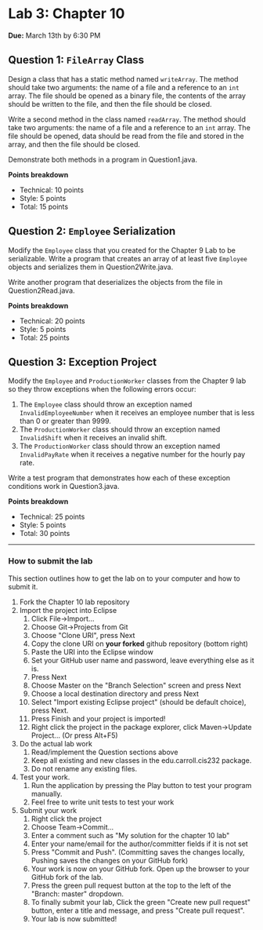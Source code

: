 # Lab 3: Chapter 10
**Due:** March 13th by 6:30 PM

## Question 1: `FileArray` Class

Design a class that has a static method named `writeArray`. The method should take two arguments: the name of a file 
and a reference to an `int` array. The file should be opened as a binary file, the contents of the array should be 
written to the file, and then the file should be closed.

Write a second method in the class named `readArray`. The method should take two arguments: the name of a file and 
a reference to an `int` array. The file should be opened, data should be read from the file and stored in the array,
and then the file should be closed.

Demonstrate both methods in a program in Question1.java.
	
**Points breakdown**

- Technical: 10 points
- Style: 5 points
- Total: 15 points

## Question 2: `Employee` Serialization

Modify the `Employee` class that you created for the Chapter 9 Lab to be serializable. Write a program that
creates an array of at least five `Employee` objects and serializes them in Question2Write.java. 

Write another program that deserializes the objects from the file in Question2Read.java.
	
**Points breakdown**

- Technical: 20 points
- Style: 5 points
- Total: 25 points

## Question 3: Exception Project

Modify the `Employee` and `ProductionWorker` classes from the Chapter 9 lab so they throw exceptions when the 
following errors occur:

1. The `Employee` class should throw an exception named `InvalidEmployeeNumber` when it receives an employee
number that is less than 0 or greater than 9999.
2. The `ProductionWorker` class should throw an exception named `InvalidShift` when it receives an invalid shift.
3. The `ProductionWorker` class should throw an exception named `InvalidPayRate` when it receives a negative
number for the hourly pay rate.

Write a test program that demonstrates how each of these exception conditions work in Question3.java.
	
**Points breakdown**

- Technical: 25 points
- Style: 5 points
- Total: 30 points

----
### How to submit the lab
This section outlines how to get the lab on to your computer and how to submit it.

1. Fork the Chapter 10 lab repository
2. Import the project into Eclipse
	1. Click File->Import...
	2. Choose Git->Projects from Git
	3. Choose "Clone URI", press Next
	4. Copy the clone URI on **your forked** github repository (bottom right)
	5. Paste the URI into the Eclipse window
	6. Set your GitHub user name and password, leave everything else as it is.
	7. Press Next
	8. Choose Master on the "Branch Selection" screen and press Next
	9. Choose a local destination directory and press Next
	10. Select "Import existing Eclipse project" (should be default choice), press Next.
	11. Press Finish and your project is imported!
	12. Right click the project in the package explorer, click Maven->Update Project... (Or press Alt+F5)
3. Do the actual lab work
	1. Read/implement the Question sections above
	2. Keep all existing and new classes in the edu.carroll.cis232 package.
	3. Do not rename any existing files.
4. Test your work.
	1. Run the application by pressing the Play button to test your program manually.
	2. Feel free to write unit tests to test your work
5. Submit your work
	1. Right click the project
	2. Choose Team->Commit...
	3. Enter a comment such as "My solution for the chapter 10 lab"
	4. Enter your name/email for the author/committer fields if it is not set
	5. Press "Commit and Push". (Committing saves the changes locally, Pushing saves the changes on your GitHub fork)
	6. Your work is now on your GitHub fork.  Open up the browser to your GitHub fork of the lab.
	7. Press the green pull request button at the top to the left of the "Branch: master" dropdown.
	8. To finally submit your lab, Click the green "Create new pull request" button, enter a title and message, and press "Create pull request".
	9. Your lab is now submitted!

